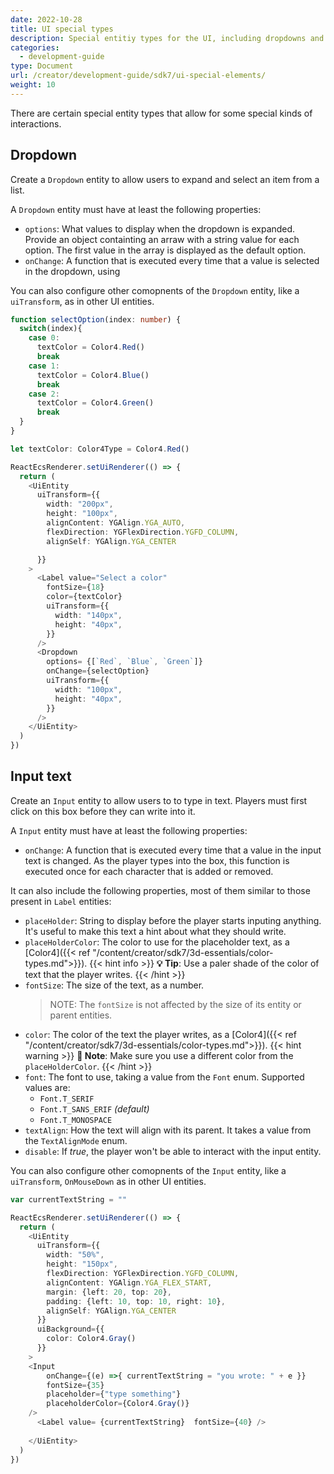 ```yaml
---
date: 2022-10-28
title: UI special types
description: Special entitiy types for the UI, including dropdowns and input boxes.
categories:
  - development-guide
type: Document
url: /creator/development-guide/sdk7/ui-special-elements/
weight: 10
---
```


There are certain special entity types that allow for some special kinds of interactions.

## Dropdown

Create a `Dropdown` entity to allow users to expand and select an item from a list.

A `Dropdown` entity must have at least the following properties:

- `options`: What values to display when the dropdown is expanded. Provide an object containting an arraw with a string value for each option. The first value in the array is displayed as the default option.
- `onChange`: A function that is executed every time that a value is selected in the dropdown, using 

You can also configure other comopnents of the `Dropdown` entity, like a `uiTransform`, as in other UI entities.

```ts
function selectOption(index: number) {
  switch(index){
    case 0:
      textColor = Color4.Red()
      break
    case 1:
      textColor = Color4.Blue()
      break
    case 2:
      textColor = Color4.Green()
      break
  } 
}

let textColor: Color4Type = Color4.Red()

ReactEcsRenderer.setUiRenderer(() => {
  return (
    <UiEntity
      uiTransform={{
        width: "200px",
        height: "100px",
        alignContent: YGAlign.YGA_AUTO,
        flexDirection: YGFlexDirection.YGFD_COLUMN,
        alignSelf: YGAlign.YGA_CENTER

      }}
    >
      <Label value="Select a color"  
        fontSize={18} 
        color={textColor}
        uiTransform={{
          width: "140px",
          height: "40px",
        }}
      />
      <Dropdown 
        options= {[`Red`, `Blue`, `Green`]}
        onChange={selectOption} 
        uiTransform={{
          width: "100px",
          height: "40px",
        }}
      />
    </UiEntity>
  )
})

```


## Input text


Create an `Input` entity to allow users to to type in text. Players must first click on this box before they can write into it.

A `Input` entity must have at least the following properties:

- `onChange`: A function that is executed every time that a value in the input text is changed. As the player types into the box, this function is executed once for each character that is added or removed.


It can also include the following properties, most of them similar to those present in `Label` entities:


- `placeHolder`: String to display before the player starts inputing anything. It's useful to make this text a hint about what they should write.
- `placeHolderColor`: The color to use for the placeholder text, as a [Color4]({{< ref "/content/creator/sdk7/3d-essentials/color-types.md">}}).
{{< hint info >}}
**💡 Tip**:  Use a paler shade of the color of text that the player writes.
{{< /hint >}}
- `fontSize`: The size of the text, as a number.
	> NOTE: The `fontSize` is not affected by the size of its entity or parent entities.
- `color`: The color of the text the player writes, as a [Color4]({{< ref "/content/creator/sdk7/3d-essentials/color-types.md">}}).
{{< hint warning >}}
**📔 Note**: Make sure you use a different color from the `placeHolderColor`.
{{< /hint >}}
- `font`: The font to use, taking a value from the `Font` enum. Supported values are:
	- `Font.T_SERIF`
	- `Font.T_SANS_ERIF` _(default)_
	- `Font.T_MONOSPACE`
- `textAlign`: How the text will align with its parent. It takes a value from the `TextAlignMode` enum. 
- `disable`: If _true_, the player won't be able to interact with the input entity.

You can also configure other comopnents of the `Input` entity, like a `uiTransform`, `OnMouseDown` as in other UI entities.


```ts
var currentTextString = ""

ReactEcsRenderer.setUiRenderer(() => {
  return (
    <UiEntity
      uiTransform={{
        width: "50%",
        height: "150px",
        flexDirection: YGFlexDirection.YGFD_COLUMN,
        alignContent: YGAlign.YGA_FLEX_START,
        margin: {left: 20, top: 20},
        padding: {left: 10, top: 10, right: 10},
        alignSelf: YGAlign.YGA_CENTER
      }}
      uiBackground={{
        color: Color4.Gray()
      }}
    > 
    <Input
        onChange={(e) =>{ currentTextString = "you wrote: " + e }}
        fontSize={35}
        placeholder={"type something"}
        placeholderColor={Color4.Gray()}
    />
      <Label value= {currentTextString}  fontSize={40} />
     
    </UiEntity>
  )
})
```
